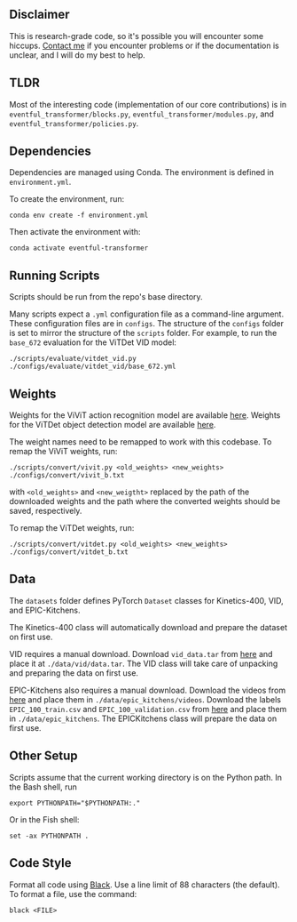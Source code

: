 ## Disclaimer

This is research-grade code, so it's possible you will encounter some hiccups. [Contact me](https://github.com/mattdutson/) if you encounter problems or if the documentation is unclear, and I will do my best to help.

## TLDR

Most of the interesting code (implementation of our core contributions) is in `eventful_transformer/blocks.py`, `eventful_transformer/modules.py`, and `eventful_transformer/policies.py`.

## Dependencies

Dependencies are managed using Conda. The environment is defined in `environment.yml`.

To create the environment, run:
```
conda env create -f environment.yml
```
Then activate the environment with:
```
conda activate eventful-transformer
```

## Running Scripts

Scripts should be run from the repo's base directory.

Many scripts expect a `.yml` configuration file as a command-line argument. These configuration files are in `configs`. The structure of the `configs` folder is set to mirror the structure of the `scripts` folder. For example, to run the `base_672` evaluation for the ViTDet VID model:
```
./scripts/evaluate/vitdet_vid.py ./configs/evaluate/vitdet_vid/base_672.yml
```

## Weights

Weights for the ViViT action recognition model are available [here](https://github.com/alibaba-mmai-research/TAdaConv/blob/main/MODEL_ZOO.md). Weights for the ViTDet object detection model are available [here](https://github.com/facebookresearch/detectron2/tree/main/projects/ViTDet).

The weight names need to be remapped to work with this codebase. To remap the ViViT weights, run:
```
./scripts/convert/vivit.py <old_weights> <new_weights> ./configs/convert/vivit_b.txt
```
with `<old_weights>` and `<new_weigtht>` replaced by the path of the downloaded weights and the path where the converted weights should be saved, respectively.

To remap the ViTDet weights, run:
```
./scripts/convert/vitdet.py <old_weights> <new_weights> ./configs/convert/vitdet_b.txt
```

## Data

The `datasets` folder defines PyTorch `Dataset` classes for Kinetics-400, VID, and EPIC-Kitchens.

The Kinetics-400 class will automatically download and prepare the dataset on first use.

VID requires a manual download. Download `vid_data.tar` from [here](https://drive.google.com/drive/folders/1tNtIOYlCIlzb2d_fCsIbmjgIETd-xzW-) and place it at `./data/vid/data.tar`. The VID class will take care of unpacking and preparing the data on first use.

EPIC-Kitchens also requires a manual download. Download the videos from [here](https://drive.google.com/drive/folders/1OKJpgSKR1QnWa2tMMafknLF-CpEaxDbY) and place them in `./data/epic_kitchens/videos`. Download the labels `EPIC_100_train.csv` and `EPIC_100_validation.csv` from [here](https://github.com/epic-kitchens/epic-kitchens-100-annotations) and place them in `./data/epic_kitchens`. The EPICKitchens class will prepare the data on first use.

## Other Setup

Scripts assume that the current working directory is on the Python path. In the Bash shell, run
```
export PYTHONPATH="$PYTHONPATH:."
```
Or in the Fish shell:
```
set -ax PYTHONPATH .
```

## Code Style

Format all code using [Black](https://black.readthedocs.io/en/stable/). Use a line limit of 88 characters (the default). To format a file, use the command:
```
black <FILE>
```
